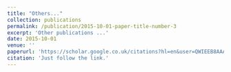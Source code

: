 ```yaml
---
title: "Others..."
collection: publications
permalink: /publication/2015-10-01-paper-title-number-3
excerpt: 'Other publications ...'
date: 2015-10-01
venue: ''
paperurl: 'https://scholar.google.co.uk/citations?hl=en&user=QWIEEB8AAAAJ&view_op=list_works&gmla=AJsN-F7LOA1vOz6yvg6cYTtwPsFiIfYVgqpXm4b-vIvk2XxSQ9vwoc6E81jL6aLtRKc2i59UUQLhjWesguGUxZ7zPr8_zdmwidLW4RHwiaLjtVHu2ODJq_JkFPy_JF7QXHp17I2saPC6t6z02HJcBj8Oc6FYYD6EhQ'
citation: 'Just follow the link.'
---
```

